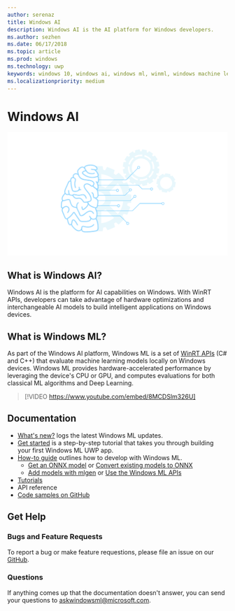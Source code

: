 ```yaml
---
author: serenaz
title: Windows AI
description: Windows AI is the AI platform for Windows developers.
ms.author: sezhen
ms.date: 06/17/2018
ms.topic: article
ms.prod: windows
ms.technology: uwp
keywords: windows 10, windows ai, windows ml, winml, windows machine learning
ms.localizationpriority: medium
---
```


# Windows AI

![Windows AI graphic](images/winai.png)

## What is Windows AI?

Windows AI is the platform for AI capabilities on Windows. With WinRT APIs, developers can take advantage of hardware optimizations and interchangeable AI models to build intelligent applications on Windows devices.

## What is Windows ML?

As part of the Windows AI platform, Windows ML is a set of [WinRT APIs](https://docs.microsoft.com/uwp/api/windows.ai.machinelearning.preview) (C# and C++) that evaluate machine learning models locally on Windows devices. Windows ML provides hardware-accelerated performance by leveraging the device's CPU or GPU, and computes evaluations for both classical ML algorithms and Deep Learning.

> [!VIDEO https://www.youtube.com/embed/8MCDSlm326U]

## Documentation

- [What's new?](whats-new.md) logs the latest Windows ML updates.
- [Get started](get-started.md) is a step-by-step tutorial that takes you through building your first Windows ML UWP app.
- [How-to guide](how-to.md) outlines how to develop with Windows ML.
    - [Get an ONNX model](get-onnx-model.md) or [Convert existing models to ONNX](conversion-samples.md)
    - [Add models with mlgen](mlgen.md) or [Use the Windows ML APIs](winml-api.md)
- [Tutorials](tutorials.md)
- API reference
- [Code samples on GitHub](https://github.com/Microsoft/Windows-Machine-Learning)

## Get Help

### Bugs and Feature Requests

To report a bug or make feature requestions, please file an issue on our [GitHub](https://github.com/Microsoft/Windows-Machine-Learning).

### Questions

If anything comes up that the documentation doesn't answer, you can send your questions to askwindowsml@microsoft.com.